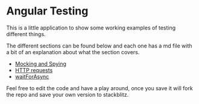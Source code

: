 # Angular Testing

This is a little application to show some working examples of testing different things.

The different sections can be found below and each one has a md file with a bit of an explanation about what the section covers.

- [Mocking and Spying](src/app/mocking-and-spying/Mocking%20and%20Spying.md)
- [HTTP requests](src/app/http-requests/Testing%20http%20requests.md)
- [waitForAsync](src/app/waitForAsync/waitForAsync.md)

Feel free to edit the code and have a play around, once you save it will fork the repo and save your own version to stackblitz.

